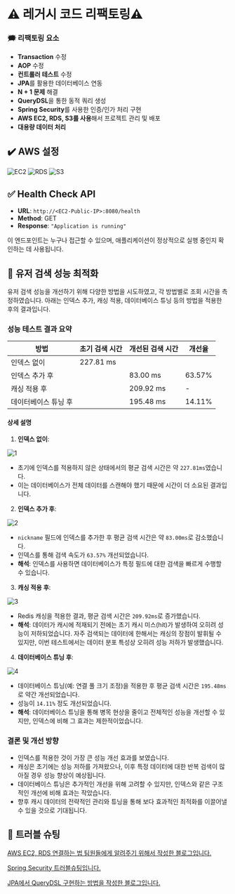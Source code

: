 # ⚠️ 레거시 코드 리팩토링⚠️

### 🗯️ 리팩토링 요소

- **Transaction** 수정
- **AOP** 수정
- **컨트롤러 테스트** 수정
- **JPA**를 활용한 데이터베이스 연동
- **N + 1 문제** 해결
- **QueryDSL**을 통한 동적 쿼리 생성
- **Spring Security**를 사용한 인증/인가 처리 구현
- **AWS EC2, RDS, S3를 사용**해서 프로젝트 관리 및 배포
- **대용량 데이터 처리**

## ✔️ AWS 설정

![EC2](https://github.com/user-attachments/assets/01eb3059-8089-4b8d-96c8-49422ceedc4c)
![RDS](https://github.com/user-attachments/assets/cc119c86-6215-4466-b1a3-76f4c628ee3b)
![S3](https://github.com/user-attachments/assets/e5960fb8-8ecf-4b74-aacf-bf7982d68952)

## ✅ Health Check API

- **URL**: `http://<EC2-Public-IP>:8080/health`
- **Method**: GET
- **Response**: `"Application is running"`

이 엔드포인트는 누구나 접근할 수 있으며, 애플리케이션이 정상적으로 실행 중인지 확인하는 데 사용됩니다.

## 🔎 유저 검색 성능 최적화

유저 검색 성능을 개선하기 위해 다양한 방법을 시도하였고, 각 방법별로 조회 시간을 측정하였습니다. 아래는 인덱스 추가, 캐싱 적용, 데이터베이스 튜닝 등의 방법을 적용한 후의 결과입니다.

### 성능 테스트 결과 요약

| 방법                       | 초기 검색 시간 | 개선된 검색 시간 | 개선율  |
|----------------------------|----------------|------------------|---------|
| 인덱스 없이                | 227.81 ms      |                  |         |
| 인덱스 추가 후             |                | 83.00 ms         | 63.57%  |
| 캐싱 적용 후               |                | 209.92 ms        | -       |
| 데이터베이스 튜닝 후       |                | 195.48 ms        | 14.11%  |

#### 상세 설명

1. **인덱스 없이**:
   
![1](https://github.com/user-attachments/assets/4fdc250f-ed22-49b5-976e-d08c3c77a855)

   - 초기에 인덱스를 적용하지 않은 상태에서의 평균 검색 시간은 약 `227.81ms`였습니다.
   - 이는 데이터베이스가 전체 데이터를 스캔해야 했기 때문에 시간이 더 소요된 결과입니다.

2. **인덱스 추가 후**:
   
![2](https://github.com/user-attachments/assets/16ea8f0c-c863-4614-b1e4-a22aac951638)

   - `nickname` 필드에 인덱스를 추가한 후 평균 검색 시간은 약 `83.00ms`로 감소했습니다.
   - 인덱스를 통해 검색 속도가 `63.57%` 개선되었습니다.
   - **해석**: 인덱스를 사용하면 데이터베이스가 특정 필드에 대한 검색을 빠르게 수행할 수 있습니다.

3. **캐싱 적용 후**:

![3](https://github.com/user-attachments/assets/298a6c9b-36dc-4d11-ac89-064d84407fe9)

   - Redis 캐싱을 적용한 결과, 평균 검색 시간은 `209.92ms`로 증가했습니다.
   - **해석**: 데이터가 캐시에 적재되기 전에는 초기 캐시 미스(hit)가 발생하여 오히려 성능이 저하되었습니다. 자주 검색되는 데이터에 한해서는 캐싱의 장점이 발휘될 수 있지만, 이번 테스트에서는 데이터 분포 특성상 오히려 성능 저하가 발생했습니다.

4. **데이터베이스 튜닝 후**:

![4](https://github.com/user-attachments/assets/b8f82e36-62ce-4f00-ad2c-8949e2e8fd7c)

   - 데이터베이스 튜닝(예: 연결 풀 크기 조정)을 적용한 후 평균 검색 시간은 `195.48ms`로 약간 개선되었습니다.
   - 성능이 `14.11%` 정도 개선되었습니다.
   - **해석**: 데이터베이스 튜닝을 통해 병목 현상을 줄이고 전체적인 성능을 개선할 수 있지만, 인덱스에 비해 그 효과는 제한적이었습니다.

### 결론 및 개선 방향

- 인덱스를 적용한 것이 가장 큰 성능 개선 효과를 보였습니다.
- 캐싱은 초기에는 성능 저하를 가져왔으나, 이후 특정 데이터에 대한 반복 검색이 많아질 경우 성능 향상이 예상됩니다.
- 데이터베이스 튜닝은 추가적인 개선을 위해 고려할 수 있지만, 인덱스와 같은 구조적인 개선에 비해 효과는 작았습니다.
- 향후 캐시 데이터의 전략적인 관리와 튜닝을 통해 보다 효과적인 최적화를 이끌어낼 수 있을 것으로 기대됩니다.

## 🎯 트러블 슈팅

[AWS EC2, RDS 연결하는 법 팀원들에게 알려주기 위해서 작성한 블로그입니다.](https://kimslab01.tistory.com/55)

[Spring Security 트러블슈팅입니다.](https://kimslab01.tistory.com/53)

[JPA에서 QueryDSL 구현하는 방법을 작성한 블로그입니다.](https://kimslab01.tistory.com/51)


